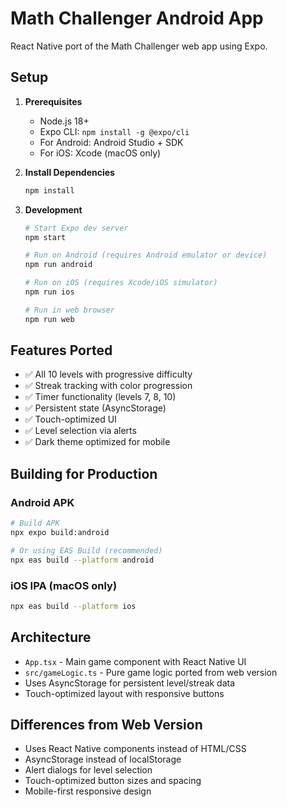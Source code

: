 # Math Challenger Android App

React Native port of the Math Challenger web app using Expo.

## Setup

1. **Prerequisites**
   - Node.js 18+
   - Expo CLI: `npm install -g @expo/cli`
   - For Android: Android Studio + SDK
   - For iOS: Xcode (macOS only)

2. **Install Dependencies**
   ```bash
   npm install
   ```

3. **Development**
   ```bash
   # Start Expo dev server
   npm start

   # Run on Android (requires Android emulator or device)
   npm run android

   # Run on iOS (requires Xcode/iOS simulator)
   npm run ios

   # Run in web browser
   npm run web
   ```

## Features Ported

- ✅ All 10 levels with progressive difficulty
- ✅ Streak tracking with color progression
- ✅ Timer functionality (levels 7, 8, 10)
- ✅ Persistent state (AsyncStorage)
- ✅ Touch-optimized UI
- ✅ Level selection via alerts
- ✅ Dark theme optimized for mobile

## Building for Production

### Android APK
```bash
# Build APK
npx expo build:android

# Or using EAS Build (recommended)
npx eas build --platform android
```

### iOS IPA (macOS only)
```bash
npx eas build --platform ios
```

## Architecture

- `App.tsx` - Main game component with React Native UI
- `src/gameLogic.ts` - Pure game logic ported from web version
- Uses AsyncStorage for persistent level/streak data
- Touch-optimized layout with responsive buttons

## Differences from Web Version

- Uses React Native components instead of HTML/CSS
- AsyncStorage instead of localStorage
- Alert dialogs for level selection
- Touch-optimized button sizes and spacing
- Mobile-first responsive design